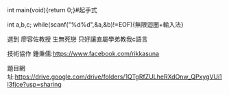 int main(void){return 0;}#起手式


int a,b,c;    while(scanf("%d%d",&a,&b)!=EOF){無限迴圈+輸入法}


選到 廖容佐教授 生無死戀 只好讓直屬學弟教我c語言

技術協作  鍾秉儒:https://www.facebook.com/rikkasuna

題目網址:https://drive.google.com/drive/folders/1QTgRfZULheRXdOnw_QPxygVUi1l3fjce?usp=sharing
